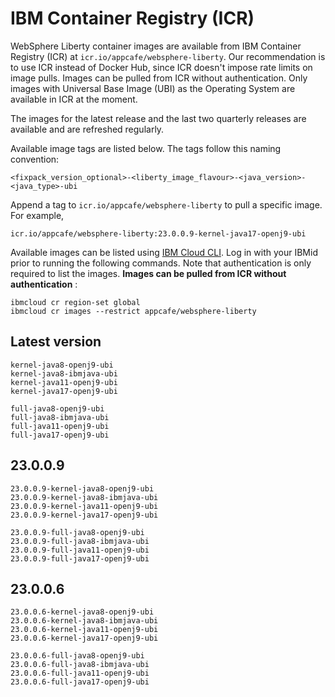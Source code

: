 
# IBM Container Registry (ICR)

WebSphere Liberty container images are available from IBM Container Registry (ICR) at `icr.io/appcafe/websphere-liberty`. Our recommendation is to use ICR instead of Docker Hub, since ICR doesn't impose rate limits on image pulls. Images can be pulled from ICR without authentication. Only images with Universal Base Image (UBI) as the Operating System are available in ICR at the moment.

The images for the latest release and the last two quarterly releases are available and are refreshed regularly.

Available image tags are listed below. The tags follow this naming convention: 
```
<fixpack_version_optional>-<liberty_image_flavour>-<java_version>-<java_type>-ubi
```

Append a tag to `icr.io/appcafe/websphere-liberty` to pull a specific image. For example, 
```
icr.io/appcafe/websphere-liberty:23.0.0.9-kernel-java17-openj9-ubi
```

Available images can be listed using [IBM Cloud CLI](https://cloud.ibm.com/docs/cli?topic=cli-getting-started). Log in with your IBMid prior to running the following commands. Note that authentication is only required to list the images. **Images can be pulled from ICR without authentication** : 
```
ibmcloud cr region-set global 
ibmcloud cr images --restrict appcafe/websphere-liberty
```


## Latest version

```
kernel-java8-openj9-ubi
kernel-java8-ibmjava-ubi
kernel-java11-openj9-ubi
kernel-java17-openj9-ubi

full-java8-openj9-ubi
full-java8-ibmjava-ubi
full-java11-openj9-ubi
full-java17-openj9-ubi
```

## 23.0.0.9

```
23.0.0.9-kernel-java8-openj9-ubi
23.0.0.9-kernel-java8-ibmjava-ubi
23.0.0.9-kernel-java11-openj9-ubi
23.0.0.9-kernel-java17-openj9-ubi

23.0.0.9-full-java8-openj9-ubi
23.0.0.9-full-java8-ibmjava-ubi
23.0.0.9-full-java11-openj9-ubi
23.0.0.9-full-java17-openj9-ubi
```

## 23.0.0.6

```
23.0.0.6-kernel-java8-openj9-ubi
23.0.0.6-kernel-java8-ibmjava-ubi
23.0.0.6-kernel-java11-openj9-ubi
23.0.0.6-kernel-java17-openj9-ubi

23.0.0.6-full-java8-openj9-ubi
23.0.0.6-full-java8-ibmjava-ubi
23.0.0.6-full-java11-openj9-ubi
23.0.0.6-full-java17-openj9-ubi
```
